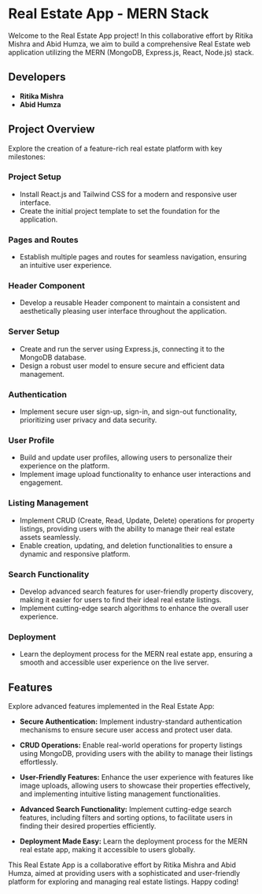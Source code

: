 # Real Estate App - MERN Stack

Welcome to the Real Estate App project! In this collaborative effort by Ritika Mishra and Abid Humza, we aim to build a comprehensive Real Estate web application utilizing the MERN (MongoDB, Express.js, React, Node.js) stack.

## Developers

- **Ritika Mishra**
- **Abid Humza**

## Project Overview

Explore the creation of a feature-rich real estate platform with key milestones:

### Project Setup

- Install React.js and Tailwind CSS for a modern and responsive user interface.
- Create the initial project template to set the foundation for the application.

### Pages and Routes

- Establish multiple pages and routes for seamless navigation, ensuring an intuitive user experience.

### Header Component

- Develop a reusable Header component to maintain a consistent and aesthetically pleasing user interface throughout the application.

### Server Setup

- Create and run the server using Express.js, connecting it to the MongoDB database.
- Design a robust user model to ensure secure and efficient data management.

### Authentication

- Implement secure user sign-up, sign-in, and sign-out functionality, prioritizing user privacy and data security.

### User Profile

- Build and update user profiles, allowing users to personalize their experience on the platform.
- Implement image upload functionality to enhance user interactions and engagement.

### Listing Management

- Implement CRUD (Create, Read, Update, Delete) operations for property listings, providing users with the ability to manage their real estate assets seamlessly.
- Enable creation, updating, and deletion functionalities to ensure a dynamic and responsive platform.

### Search Functionality

- Develop advanced search features for user-friendly property discovery, making it easier for users to find their ideal real estate listings.
- Implement cutting-edge search algorithms to enhance the overall user experience.

### Deployment

- Learn the deployment process for the MERN real estate app, ensuring a smooth and accessible user experience on the live server.

## Features

Explore advanced features implemented in the Real Estate App:

- **Secure Authentication:** Implement industry-standard authentication mechanisms to ensure secure user access and protect user data.

- **CRUD Operations:** Enable real-world operations for property listings using MongoDB, providing users with the ability to manage their listings effortlessly.

- **User-Friendly Features:** Enhance the user experience with features like image uploads, allowing users to showcase their properties effectively, and implementing intuitive listing management functionalities.

- **Advanced Search Functionality:** Implement cutting-edge search features, including filters and sorting options, to facilitate users in finding their desired properties efficiently.

- **Deployment Made Easy:** Learn the deployment process for the MERN real estate app, making it accessible to users globally.

This Real Estate App is a collaborative effort by Ritika Mishra and Abid Humza, aimed at providing users with a sophisticated and user-friendly platform for exploring and managing real estate listings. Happy coding!